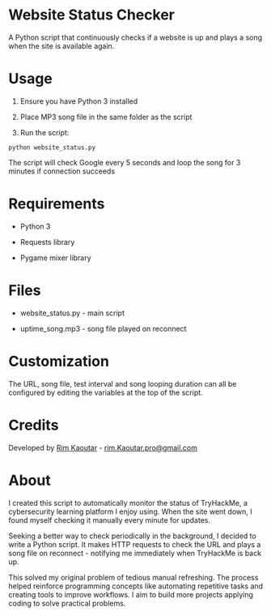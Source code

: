 
# Website Status Checker

A Python script that continuously checks if a website is up and plays a song when the site is available again.

  

# Usage

1. Ensure you have Python 3 installed

2. Place MP3 song file in the same folder as the script

3. Run the script:

```python website_status.py```

The script will check Google every 5 seconds and loop the song for 3 minutes if connection succeeds

  

# Requirements

- Python 3

- Requests library

- Pygame mixer library

  

# Files

- website_status.py - main script

- uptime_song.mp3 - song file played on reconnect

  

# Customization

The URL, song file, test interval and song looping duration can all be configured by editing the variables at the top of the script.

  

# Credits

Developed by [Rim Kaoutar](https://github.com/RimKaoutar) - rim.Kaoutar.pro@gmail.com

  

# About

I created this script to automatically monitor the status of TryHackMe, a cybersecurity learning platform I enjoy using. When the site went down, I found myself checking it manually every minute for updates.

  

Seeking a better way to check periodically in the background, I decided to write a Python script. It makes HTTP requests to check the URL and plays a song file on reconnect - notifying me immediately when TryHackMe is back up.

  

This solved my original problem of tedious manual refreshing. The process helped reinforce programming concepts like automating repetitive tasks and creating tools to improve workflows. I aim to build more projects applying coding to solve practical problems.